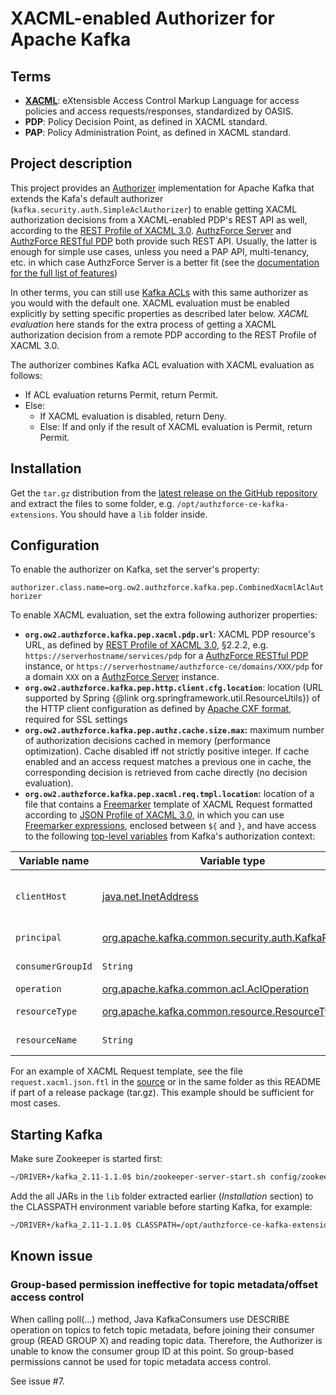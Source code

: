 # XACML-enabled Authorizer for Apache Kafka

## Terms
* **[XACML](http://docs.oasis-open.org/xacml/3.0/xacml-3.0-core-spec-os-en.html)**: eXtensisble Access Control Markup Language for access policies and access requests/responses, standardized by OASIS.
* **PDP**: Policy Decision Point, as defined in XACML standard.
* **PAP**: Policy Administration Point, as defined in XACML standard.

## Project description
This project provides an [Authorizer](https://kafka.apache.org/documentation/#security_authz) implementation for Apache Kafka that extends the Kafa's default authorizer (`kafka.security.auth.SimpleAclAuthorizer`) to enable getting XACML authorization decisions from a XACML-enabled PDP's REST API as well, according to the [REST Profile of XACML 3.0](http://docs.oasis-open.org/xacml/xacml-rest/v1.0/xacml-rest-v1.0.html). [AuthzForce Server](https://github.com/authzforce/server) and [AuthzForce RESTful PDP](https://github.com/authzforce/restful-pdp) both provide such REST API. Usually, the latter is enough for simple use cases, unless you need a PAP API, multi-tenancy, etc. in which case AuthzForce Server is a better fit (see the [documentation for the full list of features](http://authzforce-ce-fiware.readthedocs.io/en/latest/Features.html))

In other terms, you can still use [Kafka ACLs](http://kafka.apache.org/documentation.html#security_authz) with this same authorizer as you would with the default one. XACML evaluation must be enabled explicitly by setting specific properties as described later below. *XACML evaluation* here stands for the extra process of getting a XACML authorization decision from a remote PDP according to the REST Profile of XACML 3.0.

The authorizer combines Kafka ACL evaluation with XACML evaluation as follows: 

* If ACL evaluation returns Permit, return Permit.
* Else: 
  * If XACML evaluation is disabled, return Deny.
  * Else: If and only if the result of XACML evaluation is Permit, return Permit.
  
## Installation
Get the `tar.gz` distribution from the [latest release on the GitHub repository](https://github.com/DRIVER-EU/kafka-combined-acl-xacml-authorizer/releases) and extract the files to some folder, e.g. `/opt/authzforce-ce-kafka-extensions`. You should have a `lib` folder inside.

## Configuration
To enable the authorizer on Kafka, set the server's property: 

`authorizer.class.name=org.ow2.authzforce.kafka.pep.CombinedXacmlAclAuthorizer`

To enable XACML evaluation, set the extra following authorizer properties:
* **`org.ow2.authzforce.kafka.pep.xacml.pdp.url`**: XACML PDP resource's URL, as defined by [REST Profile of XACML 3.0](http://docs.oasis-open.org/xacml/xacml-rest/v1.0/xacml-rest-v1.0.html), §2.2.2, e.g. `https://serverhostname/services/pdp` for a [AuthzForce RESTful PDP](https://github.com/authzforce/restful-pdp) instance, or `https://serverhostname/authzforce-ce/domains/XXX/pdp` for a domain `XXX` on a [AuthzForce Server](https://github.com/authzforce/server) instance.
* **`org.ow2.authzforce.kafka.pep.http.client.cfg.location`**: location (URL supported by Spring {@link org.springframework.util.ResourceUtils}) of the HTTP client configuration as defined by <a href="https://cxf.apache.org/docs/client-http-transport-including-ssl-support.html#ClientHTTPTransport(includingSSLsupport)-UsingConfiguration">Apache CXF format</a>, required for SSL settings
* **`org.ow2.authzforce.kafka.pep.authz.cache.size.max`:** maximum number of authorization decisions cached in memory (performance optimization). Cache disabled iff not strictly positive integer. If cache enabled and an access request matches a previous one in cache, the corresponding decision is retrieved from cache directly (no decision evaluation).
* **`org.ow2.authzforce.kafka.pep.xacml.req.tmpl.location`:** location of a file that contains a [Freemarker](https://freemarker.apache.org/) template of XACML Request formatted according to [JSON Profile of XACML 3.0](http://docs.oasis-open.org/xacml/xacml-json-http/v1.0/xacml-json-http-v1.0.html), in which you can use [Freemarker expressions](https://freemarker.apache.org/docs/dgui_template_exp.html), enclosed between `${` and `}`, and have access to the following [top-level variables](https://freemarker.apache.org/docs/dgui_template_exp.html#dgui_template_exp_var_toplevel) from Kafka's authorization context:

| Variable name | Variable type | Description |
| --- | --- | --- |
|`clientHost` | [java.net.InetAddress](https://docs.oracle.com/javase/8/docs/api/java/net/InetAddress.html) | client/user host name or IP address |
|`principal`| [org.apache.kafka.common.security.auth.KafkaPrincipal](https://kafka.apache.org/11/javadoc/org/apache/kafka/common/security/auth/KafkaPrincipal.html)| user principal|
|`consumerGroupId`|`String`|consumer group ID|
|`operation`|[org.apache.kafka.common.acl.AclOperation](http://kafka.apache.org/11/javadoc/index.html?org/apache/kafka/common/acl/AclOperation.html)|operation|
|`resourceType`|[org.apache.kafka.common.resource.ResourceType](https://kafka.apache.org/11/javadoc/org/apache/kafka/common/resource/ResourceType.html)|resource type|
|`resourceName`|`String`|resource name|

For an example of XACML Request template, see the file `request.xacml.json.ftl` in the [source](src/test/resources/request.xacml.json.ftl) or in the same folder as this README if part of a release package (tar.gz). This example should be sufficient for most cases.

## Starting Kafka
Make sure Zookeeper is started first:
```sh
~/DRIVER+/kafka_2.11-1.1.0$ bin/zookeeper-server-start.sh config/zookeeper.properties
```

Add the all JARs in the `lib` folder extracted earlier (*Installation* section) to the CLASSPATH environment variable before starting Kafka, for example:

```sh
~/DRIVER+/kafka_2.11-1.1.0$ CLASSPATH=/opt/authzforce-ce-kafka-extensions/lib/* bin/kafka-server-start.sh config/server.properties
```

## Known issue
### Group-based permission ineffective for topic metadata/offset access control
When calling poll(...) method, Java KafkaConsumers use DESCRIBE operation on topics to fetch topic metadata, before joining their consumer group (READ GROUP X) and reading topic data. Therefore, the Authorizer is unable to know the consumer group ID at this point. So group-based permissions cannot be used for topic metadata access control.

See issue #7.
